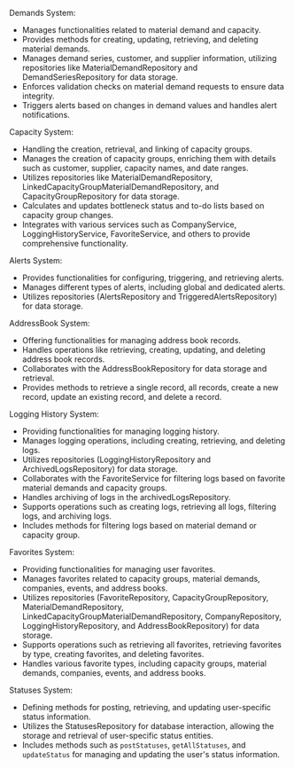 

Demands System:

* Manages functionalities related to material demand and capacity.
* Provides methods for creating, updating, retrieving, and deleting material demands.
* Manages demand series, customer, and supplier information, utilizing repositories like MaterialDemandRepository and DemandSeriesRepository for data storage.
* Enforces validation checks on material demand requests to ensure data integrity.
* Triggers alerts based on changes in demand values and handles alert notifications.


Capacity System:

* Handling the creation, retrieval, and linking of capacity groups.
* Manages the creation of capacity groups, enriching them with details such as customer, supplier, capacity names, and date ranges.
* Utilizes repositories like MaterialDemandRepository, LinkedCapacityGroupMaterialDemandRepository, and CapacityGroupRepository for data storage.
* Calculates and updates bottleneck status and to-do lists based on capacity group changes.
* Integrates with various services such as CompanyService, LoggingHistoryService, FavoriteService, and others to provide comprehensive functionality.


Alerts System:

* Provides functionalities for configuring, triggering, and retrieving alerts.
* Manages different types of alerts, including global and dedicated alerts.
* Utilizes repositories (AlertsRepository and TriggeredAlertsRepository) for data storage.


AddressBook System:

* Offering functionalities for managing address book records.
* Handles operations like retrieving, creating, updating, and deleting address book records.
* Collaborates with the AddressBookRepository for data storage and retrieval.
* Provides methods to retrieve a single record, all records, create a new record, update an existing record, and delete a record.


Logging History System:

* Providing functionalities for managing logging history.
* Manages logging operations, including creating, retrieving, and deleting logs.
* Utilizes repositories (LoggingHistoryRepository and ArchivedLogsRepository) for data storage.
* Collaborates with the FavoriteService for filtering logs based on favorite material demands and capacity groups.
* Handles archiving of logs in the archivedLogsRepository.
* Supports operations such as creating logs, retrieving all logs, filtering logs, and archiving logs.
* Includes methods for filtering logs based on material demand or capacity group.


Favorites System: 

* Providing functionalities for managing user favorites.
* Manages favorites related to capacity groups, material demands, companies, events, and address books.
* Utilizes repositories (FavoriteRepository, CapacityGroupRepository, MaterialDemandRepository, LinkedCapacityGroupMaterialDemandRepository, CompanyRepository, LoggingHistoryRepository, and AddressBookRepository) for data storage.
* Supports operations such as retrieving all favorites, retrieving favorites by type, creating favorites, and deleting favorites.
* Handles various favorite types, including capacity groups, material demands, companies, events, and address books.

Statuses System: 

* Defining methods for posting, retrieving, and updating user-specific status information.
* Utilizes the StatusesRepository for database interaction, allowing the storage and retrieval of user-specific status entities.
* Includes methods such as `postStatuses`, `getAllStatuses`, and `updateStatus` for managing and updating the user's status information.




